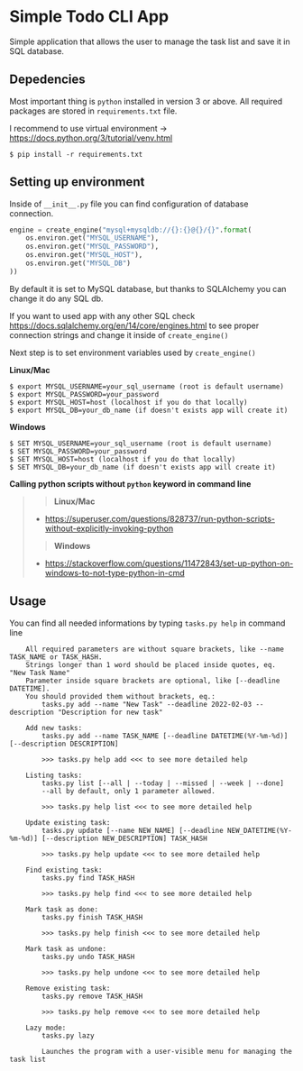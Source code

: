# Simple Todo CLI App

Simple application that allows the user to manage the task list and save it in SQL database.


## Depedencies
Most important thing is `python` installed in version 3 or above.
All required packages are stored in `requirements.txt` file.

I recommend to use virtual environment -> https://docs.python.org/3/tutorial/venv.html
```
$ pip install -r requirements.txt
```

## Setting up environment
Inside of `__init__.py` file you can find configuration of database connection.

```python
engine = create_engine("mysql+mysqldb://{}:{}@{}/{}".format(
    os.environ.get("MYSQL_USERNAME"),
    os.environ.get("MYSQL_PASSWORD"),
    os.environ.get("MYSQL_HOST"),
    os.environ.get("MYSQL_DB")
))
```
By default it is set to MySQL database, but thanks to SQLAlchemy you can change it do any SQL db.

If you want to used app with any other SQL check https://docs.sqlalchemy.org/en/14/core/engines.html to see proper connection strings and change it inside of ```create_engine()```

Next step is to set environment variables used by `create_engine()`

**Linux/Mac**
```
$ export MYSQL_USERNAME=your_sql_username (root is default username)
$ export MYSQL_PASSWORD=your_password
$ export MYSQL_HOST=host (localhost if you do that locally)
$ export MYSQL_DB=your_db_name (if doesn't exists app will create it)
```

**Windows**
```
$ SET MYSQL_USERNAME=your_sql_username (root is default username)
$ SET MYSQL_PASSWORD=your_password
$ SET MYSQL_HOST=host (localhost if you do that locally)
$ SET MYSQL_DB=your_db_name (if doesn't exists app will create it)
```



**Calling python scripts without `python` keyword in command line**

>> **Linux/Mac**
>- https://superuser.com/questions/828737/run-python-scripts-without-explicitly-invoking-python
>> **Windows**
>- https://stackoverflow.com/questions/11472843/set-up-python-on-windows-to-not-type-python-in-cmd


## Usage

You can find all needed informations by typing `tasks.py help` in command line

```
    All required parameters are without square brackets, like --name TASK_NAME or TASK_HASH.
    Strings longer than 1 word should be placed inside quotes, eq. "New Task Name"
    Parameter inside square brackets are optional, like [--deadline DATETIME].
    You should provided them without brackets, eq.:
        tasks.py add --name "New Task" --deadline 2022-02-03 --description "Description for new task"

    Add new tasks:
        tasks.py add --name TASK_NAME [--deadline DATETIME(%Y-%m-%d)] [--description DESCRIPTION]

        >>> tasks.py help add <<< to see more detailed help

    Listing tasks:
        tasks.py list [--all | --today | --missed | --week | --done]
        --all by default, only 1 parameter allowed.

        >>> tasks.py help list <<< to see more detailed help

    Update existing task:
        tasks.py update [--name NEW_NAME] [--deadline NEW_DATETIME(%Y-%m-%d)] [--description NEW_DESCRIPTION] TASK_HASH

        >>> tasks.py help update <<< to see more detailed help

    Find existing task:
        tasks.py find TASK_HASH

        >>> tasks.py help find <<< to see more detailed help

    Mark task as done:
        tasks.py finish TASK_HASH

        >>> tasks.py help finish <<< to see more detailed help

    Mark task as undone:
        tasks.py undo TASK_HASH

        >>> tasks.py help undone <<< to see more detailed help

    Remove existing task:
        tasks.py remove TASK_HASH

        >>> tasks.py help remove <<< to see more detailed help

    Lazy mode:
        tasks.py lazy

        Launches the program with a user-visible menu for managing the task list
```
